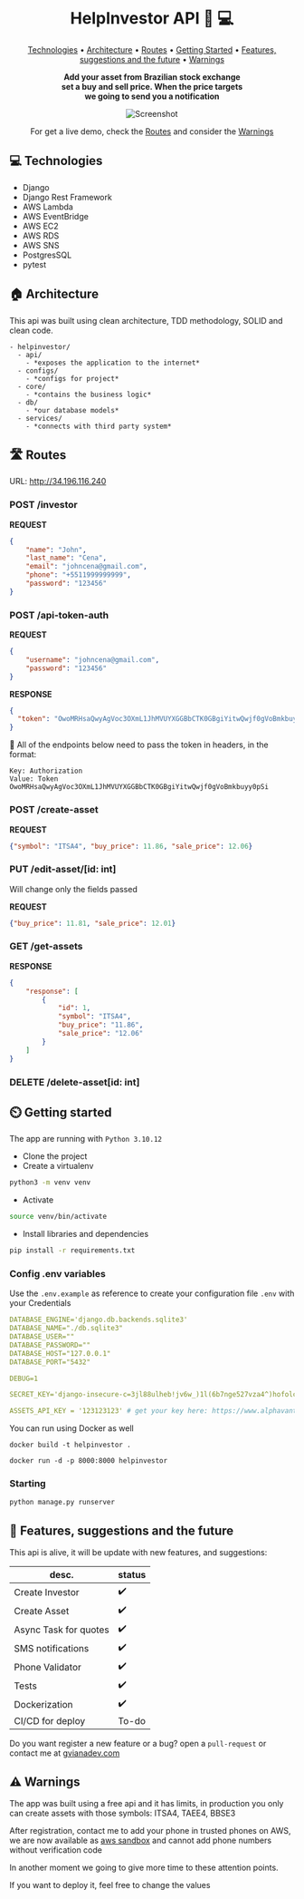<h1 align="center" style="font-weight: bold;">HelpInvestor API 💸 💻</h1>

<p align="center">
 <a href="#technologies">Technologies</a> • 
<a href="#architecture">Architecture</a> •
 <a href="#routes">Routes</a> •
 <a href="#started">Getting Started</a> • 
 <a href="#future">Features, suggestions and the future</a> •
 <a href="#warnings">Warnings</a>
</p>

<p align="center">
    <b>Add your asset from Brazilian stock exchange<br> set a buy and sell price.
When the price targets<br> we going to send you a notification</b>
</p>

<p align="center">
  <img src="https://github.com/guirlviana/helpinvestor/assets/65058505/b05b0253-ba69-4f44-a677-3f5049489573" alt="Screenshot" />
</p>

<p align="center">
 For get a live demo, check the <a href="#routes">Routes</a> and consider the <a href="#warnings">Warnings</a>
</p>


<h2 id="technologies">💻 Technologies</h2>

- Django
- Django Rest Framework
- AWS Lambda
- AWS EventBridge
- AWS EC2
- AWS RDS
- AWS SNS
- PostgresSQL
- pytest

<h2 id="architecture">🏠 Architecture</h2>

<p>This api was built using clean architecture, TDD methodology, SOLID and clean code.</p>

```
- helpinvestor/
  - api/
    - *exposes the application to the internet*
  - configs/
    - *configs for project*
  - core/
    - *contains the business logic*
  - db/
    - *our database models*
  - services/
    - *connects with third party system*
```

<h2 id="routes">🛣️ Routes</h2>

URL: http://34.196.116.240

<h3>POST /investor</h3>

**REQUEST**
```json
{
    "name": "John",
    "last_name": "Cena",
    "email": "johncena@gmail.com",
    "phone": "+5511999999999",
    "password": "123456"
}
```
<h3>POST /api-token-auth</h3>

**REQUEST**
```json
{
    "username": "johncena@gmail.com",   
    "password": "123456"
}
```

**RESPONSE**
```json
{
  "token": "OwoMRHsaQwyAgVoc3OXmL1JhMVUYXGGBbCTK0GBgiYitwQwjf0gVoBmkbuyy0pSi"
}
```

<p>🚨 All of the endpoints below need to pass the token in headers, in the format:</p>

```
Key: Authorization
Value: Token OwoMRHsaQwyAgVoc3OXmL1JhMVUYXGGBbCTK0GBgiYitwQwjf0gVoBmkbuyy0pSi
```

<h3>POST /create-asset</h3>

**REQUEST**
```json
{"symbol": "ITSA4", "buy_price": 11.86, "sale_price": 12.06}
```

<h3>PUT /edit-asset/[id: int]</h3>

Will change only the fields passed

**REQUEST**
```json
{"buy_price": 11.81, "sale_price": 12.01}
```

<h3>GET /get-assets</h3>

**RESPONSE**
```json
{
    "response": [
        {
            "id": 1,
            "symbol": "ITSA4",
            "buy_price": "11.86",
            "sale_price": "12.06"
        }
    ]
}
```

<h3>DELETE /delete-asset[id: int]</h3>

<h2 id="started">⏲️ Getting started</h2>

The app are running with `Python 3.10.12`

- Clone the project
- Create a virtualenv

```bash
python3 -m venv venv
```
- Activate
  
```bash
source venv/bin/activate
```

- Install libraries and dependencies

```bash
pip install -r requirements.txt
```

<h3>Config .env variables</h2>

Use the `.env.example` as reference to create your configuration file `.env` with your Credentials

```yaml
DATABASE_ENGINE='django.db.backends.sqlite3'
DATABASE_NAME="./db.sqlite3"
DATABASE_USER=""
DATABASE_PASSWORD=""
DATABASE_HOST="127.0.0.1"
DATABASE_PORT="5432"

DEBUG=1

SECRET_KEY='django-insecure-c=3jl88ulheb!jv6w_)1l(6b7nge527vza4^)hofolc43f1+wh'

ASSETS_API_KEY = '123123123' # get your key here: https://www.alphavantage.co/
```

You can run using Docker as well

```
docker build -t helpinvestor .
```
```
docker run -d -p 8000:8000 helpinvestor
```

<h3>Starting</h3>

```bash
python manage.py runserver
```

<h2 id="future">🚀 Features, suggestions and the future</h2>
<p>This api is alive, it will be update with new features, and suggestions:</p>

| desc.           | status |
|-----------------|--------|
| Create Investor | ✔️   |
| Create Asset    | ✔️   |
| Async Task for quotes | ✔️   |
| SMS notifications | ✔️ |
| Phone Validator | ✔️  |
| Tests | ✔️  |
| Dockerization | ✔️  |
| CI/CD for deploy | To-do  |


Do you want register a new feature or a bug? open a `pull-request` or contact me at [gvianadev.com](https://gvianadev.com)

<h2 id="warnings">⚠️ Warnings</h2>
The app was built using a free api and it has limits, in production you only can create assets with those symbols: ITSA4, TAEE4, BBSE3
<p>After registration, contact me to add your phone in trusted phones on AWS, we are now available as <a href="https://docs.aws.amazon.com/sns/latest/dg/sns-sms-sandbox.html" target="_blank">aws sandbox</a> and cannot add phone numbers without verification code</p>

<p>In another moment we going to give more time to these attention points.</p>

<p>If you want to deploy it, feel free to change the values</p>
